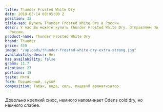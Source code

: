 ```yaml
---
title: Thunder Frosted White Dry
date: 2018-03-14 08:05:00 Z
position: 32
title-seo: Купить Thunder Frosted White Dry в России
descr: У нас Вы можете купить Thunder Frosted White Dry. Отправляем по всей территории
  России.
product-name: Thunder Frosted White Dry
brand: Thunder
price: 450
image: "/uploads/thunder-frosted-white-dry-extra-strong.jpg"
availability-descr: Нет
has_availability: false
gramm: 11.7
nicotine: 27
portions: 18
taste: Мята
form: Порционный, сухой
composition: Табак, вода, соль, пищевой ароматизатор
---
```


Довольно крепкий снюс, немного напоминает Odens cold dry, но немного слабее.